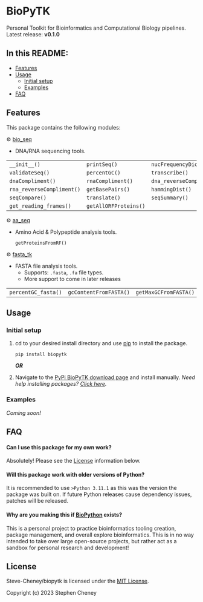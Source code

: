 
# BioPyTK

Personal Toolkit for Bioinformatics and Computational Biology pipelines.
Latest release: **v0.1.0**

## In this README:

- [Features](#features)
- [Usage](#usage)
  - [Initial setup](#initial-setup)
  - [Examples](#examples)
- [FAQ](#faq)

## Features

This package contains the following modules:

⚙️ [bio_seq](https://github.com/Steve-Cheney/biopytk/blob/main/src/biopytk/bio_seq.py)
- DNA/RNA sequencing tools.

||||
|--|--|--|
| `__init__()` | `printSeq()` | `nucFrequencyDict()`|
| `validateSeq()` | `percentGC()` | `transcribe()`|
| `dnaCompliment()` | `rnaCompliment()` | `dna_reverseCompliment()`|
| `rna_reverseCompliment()` | `getBasePairs()` | `hammingDist()`|
| `seqCompare()` | `translate()` | `seqSummary()`|
| `get_reading_frames()` | `getAllORFProteins()` | |

⚙️ [aa_seq](https://github.com/Steve-Cheney/biopytk/blob/main/src/biopytk/aa_seq.py)
- Amino Acid & Polypeptide analysis tools.

	`getProteinsFromRF()`
	
⚙️ [fasta_tk](https://github.com/Steve-Cheney/biopytk/blob/main/src/biopytk/fasta_tk.py)
- FASTA file analysis tools.
	- Supports: `.fasta`, `.fa` file types.
	- More support to come in later releases

||||
|--|--|--|
| `percentGC_fasta()` | `gcContentFromFASTA()` | `getMaxGCFromFASTA()`|


## Usage

### Initial setup

1. cd to your desired install directory and use [pip](https://pypi.org/project/pip/) to install the package.

   
    ```
    pip install biopytk
    ```
    ***OR***
2. Navigate to the [PyPi BioPyTK download page](https://pypi.org/project/biopytk/#files) and install manually.
		*Need help installing packages? [Click here](https://packaging.python.org/en/latest/tutorials/installing-packages/).* 
### Examples
*Coming soon!*

## FAQ

#### Can I use this package for my own work?
Absolutely! Please see the [License](#License) information below.
#### Will this package work with older versions of Python?
It is recommended to use ``>Python 3.11.1`` as this was the version the package was built on. If future Python releases cause dependency issues, patches will be released.
#### Why are you making this if [BioPython](https://biopython.org/) exists?
This is a personal project to practice bioinformatics tooling creation, package management, and overall explore bioinformatics. This is in no way intended to take over large open-source projects, but rather act as a sandbox for personal research and development!

## License
Steve-Cheney/biopytk is licensed under  the [MIT License](https://github.com/Steve-Cheney/biopytk/blob/main/LICENSE).

Copyright (c) 2023 Stephen Cheney